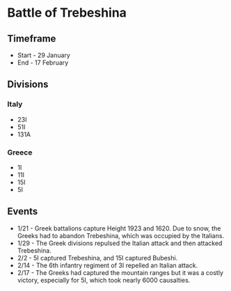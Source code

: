 # Battle of Trebeshina

## Timeframe

* Start - 29 January
* End - 17 February

## Divisions

### Italy

* 23I
* 51I
* 131A

### Greece

* 1I
* 11I
* 15I
* 5I

## Events

* 1/21 - Greek battalions capture Height 1923 and 1620. Due to snow, the Greeks had to abandon Trebeshina, which was occupied by the Italians.
* 1/29 - The Greek divisions repulsed the Italian attack and then attacked Trebeshina.
* 2/2 - 5I captured Trebeshina, and 15I captured Bubeshi.
* 2/14 - The 6th infantry regiment of 3I repelled an Italian attack.
* 2/17 - The Greeks had captured the mountain ranges but it was a costly victory, especially for 5I, which took nearly 6000 causalties.
